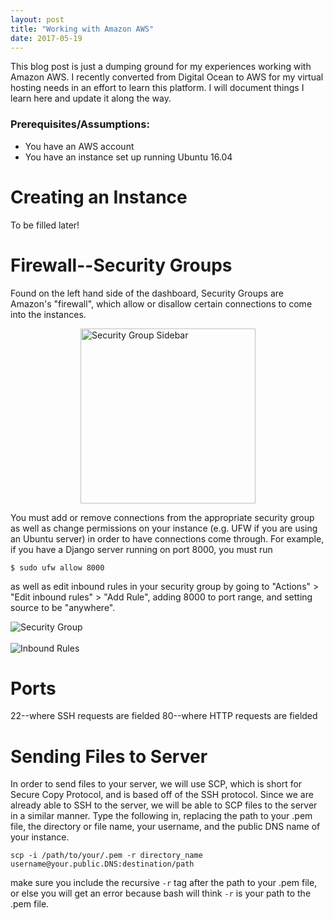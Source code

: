 ```yaml
---
layout: post
title: "Working with Amazon AWS"
date: 2017-05-19
---
```


This blog post is just a dumping ground for my experiences working with Amazon AWS. I recently converted from Digital Ocean to AWS for my virtual hosting needs in an effort to learn this platform. I will document things I learn here and update it along the way.

### Prerequisites/Assumptions: 
* You have an AWS account
* You have an instance set up running Ubuntu 16.04

# Creating an Instance
To be filled later!

# Firewall--Security Groups

Found on the left hand side of the dashboard, Security Groups are Amazon's "firewall", which allow or disallow certain connections to come into the instances. 

<img src="{{ site.baseurl }}/images/securitygroup_sidebar.png" alt="Security Group Sidebar" style="height: 20em; margin: auto; display: block; vertical-align: middle;">

You must add or remove connections from the appropriate security group as well as change permissions on your instance (e.g. UFW if you are using an Ubuntu server) in order to have connections come through. For example, if you have a Django server running on port 8000, you must run 

```shell
$ sudo ufw allow 8000
```
as well as edit inbound rules in your security group by going to "Actions" > "Edit inbound rules" > "Add Rule", adding 8000 to port range, and setting source to be "anywhere". 

<img src="{{ site.baseurl }}/images/securitygroup.png" alt="Security Group">
<br>
<br>
<img src="{{ site.baseurl }}/images/inboundrules.png" alt="Inbound Rules">



# Ports
22--where SSH requests are fielded
80--where HTTP requests are fielded

# Sending Files to Server
In order to send files to your server, we will use SCP, which is short for Secure Copy Protocol, and is based off of the SSH protocol. Since we are already able to SSH to the server, we will be able to SCP files to the server in a similar manner. Type the following in, replacing the path to your .pem file, the directory or file name, your username, and the public DNS name of your instance.

```shell
scp -i /path/to/your/.pem -r directory_name username@your.public.DNS:destination/path
```

make sure you include the recursive `-r` tag after the path to your .pem file, or else you will get an error because bash will think `-r` is your path to the .pem file. 

